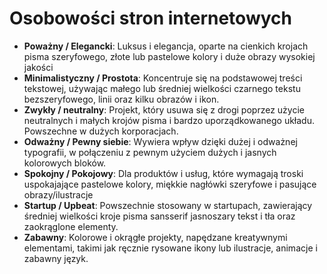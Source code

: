 # Osobowości stron internetowych

* **Poważny / Elegancki**: Luksus i elegancja, oparte na cienkich krojach pisma szeryfowego, złote lub pastelowe kolory i duże obrazy wysokiej jakości
* **Minimalistyczny / Prostota**: Koncentruje się na podstawowej treści tekstowej, używając małego lub średniej wielkości czarnego tekstu bezszeryfowego, linii oraz kilku obrazów i ikon.
* **Zwykły / neutralny**: Projekt, który usuwa się z drogi poprzez użycie neutralnych i małych krojów pisma i bardzo uporządkowanego układu. Powszechne w dużych korporacjach.
* **Odważny / Pewny siebie**: Wywiera wpływ dzięki dużej i odważnej typografii, w połączeniu z pewnym użyciem dużych i jasnych kolorowych bloków.
* **Spokojny / Pokojowy**: Dla produktów i usług, które wymagają troski uspokajające pastelowe kolory, miękkie nagłówki szeryfowe i pasujące obrazy/ilustracje
* **Startup / Upbeat**: Powszechnie stosowany w startupach, zawierający średniej wielkości kroje pisma sansserif jasnoszary tekst i tła oraz zaokrąglone elementy.
* **Zabawny**: Kolorowe i okrągłe projekty, napędzane kreatywnymi elementami, takimi jak ręcznie rysowane ikony lub ilustracje, animacje i zabawny język.

